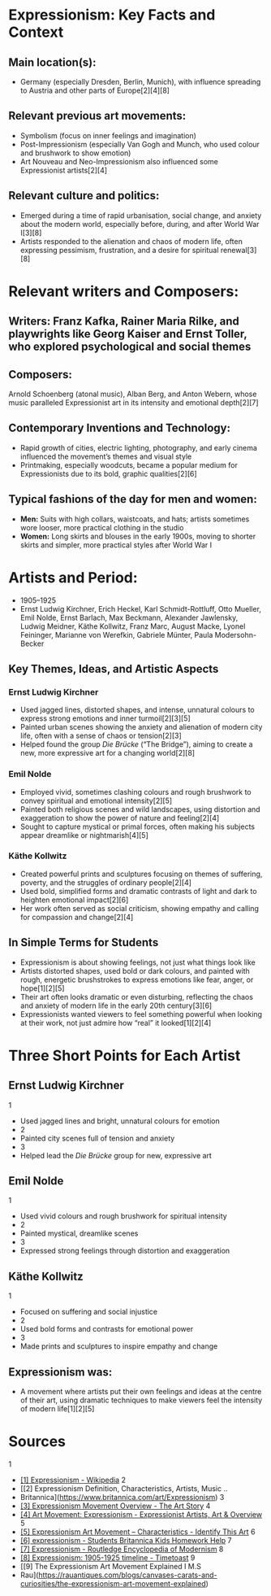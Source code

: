 # Expressionism: Key Facts and Context
## Main location(s):  
- Germany (especially Dresden, Berlin, Munich), with influence spreading to Austria and other parts of Europe[2][4][8]
## Relevant previous art movements: 
- Symbolism (focus on inner feelings and imagination)
- Post-Impressionism (especially Van Gogh and Munch, who used colour and brushwork to show emotion)
- Art Nouveau and Neo-Impressionism also influenced some Expressionist artists[2][4]
## Relevant culture and politics: 
- Emerged during a time of rapid urbanisation, social change, and anxiety about the modern world, especially before, during, and after World War I[3][8]
- Artists responded to the alienation and chaos of modern life, often expressing pessimism, frustration, and a desire for spiritual renewal[3][8]
# Relevant writers and Composers:
## Writers: Franz Kafka, Rainer Maria Rilke, and playwrights like Georg Kaiser and Ernst Toller, who explored psychological and social themes
## Composers:
 Arnold Schoenberg (atonal music), Alban Berg, and Anton Webern, whose music paralleled Expressionist art in its intensity and emotional depth[2][7]
## Contemporary Inventions and Technology: 
- Rapid growth of cities, electric lighting, photography, and early cinema influenced the movement’s themes and visual style
- Printmaking, especially woodcuts, became a popular medium for Expressionists due to its bold, graphic qualities[2][6]
## Typical fashions of the day for men and women:  
- **Men:** Suits with high collars, waistcoats, and hats; artists sometimes wore looser, more practical clothing in the studio
- **Women:**  Long skirts and blouses in the early 1900s, moving to shorter skirts and simpler, more practical styles after World War I
# Artists and Period:  
- 1905–1925  
- Ernst Ludwig Kirchner, Erich Heckel, Karl Schmidt-Rottluff, Otto Mueller, Emil Nolde, Ernst Barlach, Max Beckmann, Alexander Jawlensky, Ludwig Meidner, Käthe Kollwitz, Franz Marc, August Macke, Lyonel Feininger, Marianne von Werefkin, Gabriele Münter, Paula Modersohn-Becker
## Key Themes, Ideas, and Artistic Aspects
### Ernst Ludwig Kirchner
- Used jagged lines, distorted shapes, and intense, unnatural colours to express strong emotions and inner turmoil[2][3][5]
- Painted urban scenes showing the anxiety and alienation of modern city life, often with a sense of chaos or tension[2][3]
- Helped found the group *Die Brücke* (“The Bridge”), aiming to create a new, more expressive art for a changing world[2][8]
### Emil Nolde
- Employed vivid, sometimes clashing colours and rough brushwork to convey spiritual and emotional intensity[2][5]
- Painted both religious scenes and wild landscapes, using distortion and exaggeration to show the power of nature and feeling[2][4]
- Sought to capture mystical or primal forces, often making his subjects appear dreamlike or nightmarish[4][5]
### Käthe Kollwitz
- Created powerful prints and sculptures focusing on themes of suffering, poverty, and the struggles of ordinary people[2][4]
- Used bold, simplified forms and dramatic contrasts of light and dark to heighten emotional impact[2][6]
- Her work often served as social criticism, showing empathy and calling for compassion and change[2][4]
## In Simple Terms for Students
- Expressionism
 is about showing feelings, not just what things look like
- Artists distorted shapes, used bold or dark colours, and painted with rough, energetic brushstrokes to express emotions like fear, anger, or hope[1][2][5]
- Their art often looks dramatic or even disturbing, reflecting the chaos and anxiety of modern life in the early 20th century[3][6]
- Expressionists wanted viewers to feel something powerful when looking at their work, not just admire how “real” it looked[1][2][4]
# Three Short Points for Each Artist
## Ernst Ludwig Kirchner
1
- Used jagged lines and bright, unnatural colours for emotion
- 2
- Painted city scenes full of tension and anxiety
- 3
- Helped lead the *Die Brücke* group for new, expressive art
## Emil Nolde
1
- Used vivid colours and rough brushwork for spiritual intensity
- 2
- Painted mystical, dreamlike scenes
- 3
- Expressed strong feelings through distortion and exaggeration
## Käthe Kollwitz
1
- Focused on suffering and social injustice
- 2
- Used bold forms and contrasts for emotional power
- 3
- Made prints and sculptures to inspire empathy and change
## Expressionism was: 
- A movement where artists put their own feelings and ideas at the centre of their art, using dramatic techniques to make viewers feel the intensity of modern life[1][2][5]
# Sources
1
- [[1] Expressionism - Wikipedia](https://en.wikipedia.org/wiki/Expressionism)
2
- [[2] Expressionism  Definition, Characteristics, Artists, Music ..
- Britannica](https://www.britannica.com/art/Expressionism)
3
- [[3] Expressionism Movement Overview - The Art Story](https://www.theartstory.org/movement/expressionism/)
4
- [[4] Art Movement: Expressionism - Expressionist Artists, Art & Overview](https://magazine.artland.com/art-movement-expressionism/)
5
- [[5] Expressionism Art Movement – Characteristics - Identify This Art](https://www.identifythisart.com/art-movements-styles/modern-art/expressionism-art-movement/)
6
- [[6] expressionism - Students  Britannica Kids  Homework Help](https://kids.britannica.com/students/article/expressionism/394580)
7
- [[7] Expressionism - Routledge Encyclopedia of Modernism](https://www.rem.routledge.com/articles/overview/expressionism)
8
- [[8] Expressionism: 1905-1925 timeline - Timetoast](https://www.timetoast.com/timelines/expressionism-1905-1925)
9
- [[9] The Expressionism Art Movement Explained I M.S
- Rau](https://rauantiques.com/blogs/canvases-carats-and-curiosities/the-expressionism-art-movement-explained)

